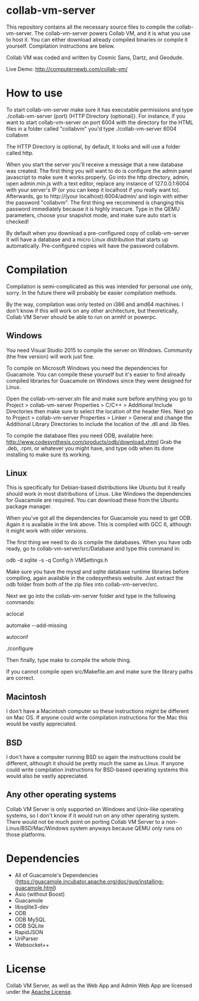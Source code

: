 # collab-vm-server
This repository contains all the necessary source files to compile the collab-vm-server. The collab-vm-server powers Collab VM, and it is what you use to host it. You can either download already compiled binaries or compile it yourself. Compilation instructions are below. 

Collab VM was coded and written by Cosmic Sans, Dartz, and Geodude.

Live Demo: http://computernewb.com/collab-vm/

# How to use
To start collab-vm-server make sure it has executable permissions and type ./collab-vm-server (port) (HTTP Directory (optional)). For instance, if you want to start collab-vm-server on port 6004 with the directory for the HTML files in a folder called "collabvm" you'd type ./collab-vm-server 6004 collabvm 

The HTTP Directory is optional, by default, it looks and will use a folder called http.

When you start the server you'll receive a message that a new database was created. The first thing you will want to do is configure the admin panel javascript to make sure it works properly. Go into the http directory, admin, open admin.min.js with a text editor, replace any instance of 127.0.0.1:6004 with your server's IP (or you can keep it localhost if you really want to). Afterwards, go to http://(your localhost):6004/admin/ and login with either the password "collabvm". The first thing we recommend is changing this password immediately because it is highly insecure. Type in the QEMU parameters, choose your snapshot mode, and make sure auto start is checked! 

By default when you download a pre-configured copy of collab-vm-server it will have a database and a micro Linux distribution that starts up automatically. Pre-configured copies will have the password collabvm. 

# Compilation
Compilation is semi-complicated as this was intended for personal use only, sorry. In the future there will probably be easier compilation methods.

By the way, compilation was only tested on i386 and amd64 machines. I don't know if this will work on any other architecture, but theoretically, Collab VM Server should be able to run on armhf or powerpc.

## Windows
You need Visual Studio 2015 to compile the server on Windows. Community (the free version) will work just fine.

To compile on Microsoft Windows you need the dependencies for Guacamole. You can compile these yourself but it's easier to find already compiled libraries for Guacamole on Windows since they were designed for Linux.

Open the collab-vm-server.sln file and make sure before anything you go to Project > collab-vm-server Properties > C/C++ > Additional Include Directories then make sure to select the location of the header files. Next go to Project > collab-vm-server Properties > Linker > General and change the Additional Library Directories to include the location of the .dll and .lib files.

To compile the database files you need ODB, available here: http://www.codesynthesis.com/products/odb/download.xhtml Grab the .deb, .rpm, or whatever you might have, and type odb when its done installing to make sure its working.

## Linux
This is specifically for Debian-based distributions like Ubuntu but it really should work in most distributions of Linux. Like Windows the dependencies for Guacamole are required. You can download these from the Ubuntu package manager. 

When you've got all the dependencies for Guacamole you need to get ODB. Again it is available in the link above. This is compiled with GCC 6, although it might work with older versions. 

The first thing we need to do is compile the databases. When you have odb ready, go to collab-vm-server/src/Database and type this command in:

odb -d sqlite -s -q Config.h VMSettings.h

Make sure you have the mysql and sqlite database runtime libraries before compiling, again available in the codesynthesis website. Just extract the odb folder from both of the zip files into collab-vm-server/src.

Next we go into the collab-vm-server folder and type in the following commands:

aclocal

automake --add-missing

autoconf

./configure

Then finally, type make to compile the whole thing.

If you cannot compile open src/Makefile.am and make sure the library paths are correct.

## Macintosh
I don't have a Macintosh computer so these instructions might be different on Mac OS. If anyone could write compilation instructions for the Mac this would be vastly appreciated.

## BSD
I don't have a computer running BSD so again the instructions could be different, although it should be pretty much the same as Linux. If anyone could write compilation instructions for BSD-based operating systems this would also be vastly appreciated.

## Any other operating systems
Collab VM Server is only supported on Windows and Unix-like operating systems, so I don't know if it would run on any other operating system. There would not be much point on porting Collab VM Server to a non-Linux/BSD/Mac/Windows system anyways because QEMU only runs on those platforms.

# Dependencies
* All of Guacamole's Dependencies (https://guacamole.incubator.apache.org/doc/gug/installing-guacamole.html)
* Asio (without Boost)
* Guacamole
* libsqlite3-dev
* ODB
* ODB MySQL
* ODB SQLite
* RapidJSON
* UriParser
* Websocket++

# License
Collab VM Server, as well as the Web App and Admin Web App are licensed under the [Apache License](https://www.apache.org/licenses/LICENSE-2.0).
